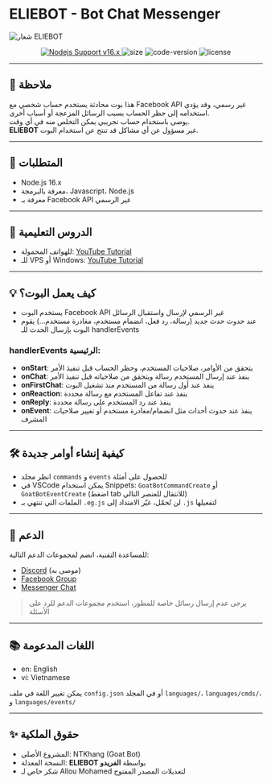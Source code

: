 # ELIEBOT - Bot Chat Messenger

![شعار ELIEBOT](https://i.ibb.co/PZxFWbhY/image.jpg)

<p align="center">
	<a href="https://nodejs.org/dist/v16.20.0">
		<img src="https://img.shields.io/badge/Nodejs%20Support-16.x-brightgreen.svg?style=flat-square" alt="Nodejs Support v16.x">
	</a>
	<img alt="size" src="https://img.shields.io/github/repo-size/ntkhang03/Goat-Bot-V2.svg?style=flat-square&label=size">
	<img alt="code-version" src="https://img.shields.io/badge/dynamic/json?color=brightgreen&label=code%20version&prefix=v&query=%24.version&url=https://github.com/ntkhang03/Goat-Bot-V2/raw/main/package.json&style=flat-square">
	<img alt="license" src="https://img.shields.io/badge/license-MIT-green?style=flat-square&color=brightgreen">
</p>

---

## 📝 ملاحظة
هذا بوت محادثة يستخدم حساب شخصي مع Facebook API غير رسمي، وقد يؤدي استخدامه إلى حظر الحساب بسبب الرسائل المزعجة أو أسباب أخرى.  
يوصى باستخدام حساب تجريبي يمكن التخلص منه في أي وقت.  
**ELIEBOT** غير مسؤول عن أي مشاكل قد تنتج عن استخدام البوت.

---

## 🚧 المتطلبات
- Node.js 16.x  
- معرفة بالبرمجة، Javascript، Node.js  
- معرفة بـ Facebook API غير الرسمي  

---

## 📝 الدروس التعليمية
- للهواتف المحمولة: [YouTube Tutorial](https://www.youtube.com/watch?v=grVeZ76HlgA)  
- للـ VPS أو Windows: [YouTube Tutorial](https://www.youtube.com/watch?v=uCbSYNQNEwY)  

---

## 💡 كيف يعمل البوت؟
- يستخدم البوت Facebook API غير الرسمي لإرسال واستقبال الرسائل  
- عند حدوث حدث جديد (رسالة، رد فعل، انضمام مستخدم، مغادرة مستخدم...) يقوم البوت بإرسال الحدث للـ handlerEvents  

### handlerEvents الرئيسية:
- **onStart**: يتحقق من الأوامر، صلاحيات المستخدم، وحظر الحساب قبل تنفيذ الأمر  
- **onChat**: ينفذ عند إرسال المستخدم رسالة ويتحقق من صلاحياته قبل تنفيذ الأمر  
- **onFirstChat**: ينفذ عند أول رسالة من المستخدم منذ تشغيل البوت  
- **onReaction**: ينفذ عند تفاعل المستخدم مع رسالة محددة  
- **onReply**: ينفذ عند رد المستخدم على رسالة محددة  
- **onEvent**: ينفذ عند حدوث أحداث مثل انضمام/مغادرة مستخدم أو تغيير صلاحيات المشرف  

---

## 🛠️ كيفية إنشاء أوامر جديدة
- انظر مجلد `commands` و `events` للحصول على أمثلة  
- في VSCode يمكن استخدام Snippets: `GoatBotCommandCreate` أو `GoatBotEventCreate` (اضغط tab للانتقال للعنصر التالي)  
- الملفات التي تنتهي بـ `.eg.js` لن تُحمّل، غيّر الامتداد إلى `.js` لتفعيلها

---

## 💭 الدعم
للمساعدة التقنية، انضم لمجموعات الدعم التالية:  
- [Discord](https://discord.com/invite/DbyGwmkpVY) (موصى به)  
- [Facebook Group](https://www.facebook.com/groups/goatbot)  
- [Messenger Chat](https://m.me/j/Abbq0B-nmkGJUl2C)  

> يرجى عدم إرسال رسائل خاصة للمطور، استخدم مجموعات الدعم للرد على الأسئلة  

---

## 📚 اللغات المدعومة
- en: English  
- vi: Vietnamese  

يمكن تغيير اللغة في ملف `config.json` أو في المجلد `languages/`، `languages/cmds/`، و `languages/events/`

---

## ✨ حقوق الملكية
- المشروع الأصلي: NTKhang (Goat Bot)  
- النسخة المعدلة: **ELIEBOT** بواسطة **الفريدو**  
- شكر خاص لـ Allou Mohamed لتعديلات المصدر المفتوح
